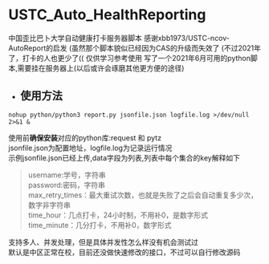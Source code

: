 # USTC_Auto_HealthReporting
中国歪比巴卜大学自动健康打卡服务器脚本
感谢xbb1973/USTC-ncov-AutoReport的启发
(虽然那个脚本貌似已经因为CAS的升级而失效了
(不过2021年了，打卡的人也更少了((
仅供学习参考使用
写了一个2021年6月可用的python脚本,需要挂在服务器上(以后或许会琢磨其他更方便的途径)
- ## 使用方法
```shell
nohup python/python3 report.py jsonfile.json logfile.log >/dev/null 2>&1 &
```
使用前**确保安装**对应的python库:request 和 pytz</br>
jsonfile.json为配置地址，logfile.log为记录运行情况</br>
示例jsonfile.json已经上传,data字段为列表,列表中每个集合的key解释如下
> username:学号，字符串</br>
> password:密码，字符串</br>
> max_retry_times：最大重试次数，也就是失败了之后会自动重复多少次，数字非字符串</br>
> time_hour：几点打卡，24小时制，不用补0，是数字形式</br>
> time_minute：几分打卡，不用补0，数字形式</br>

支持多人、并发处理，但是具体并发性怎么样没有机会测试过</br>
默认是中区正常在校，目前还没做快速修改的接口，不过可以自行修改源码
